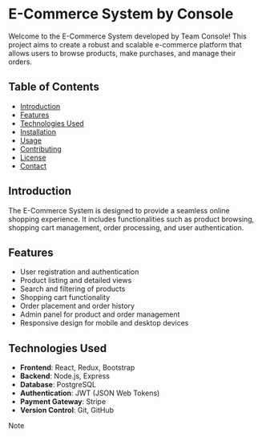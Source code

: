 # E-Commerce System by Console

Welcome to the E-Commerce System developed by Team Console! This project aims to create a robust and scalable e-commerce platform that allows users to browse products, make purchases, and manage their orders.

## Table of Contents

- [Introduction](#introduction)
- [Features](#features)
- [Technologies Used](#technologies-used)
- [Installation](#installation)
- [Usage](#usage)
- [Contributing](#contributing)
- [License](#license)
- [Contact](#contact)

## Introduction

The E-Commerce System is designed to provide a seamless online shopping experience. It includes functionalities such as product browsing, shopping cart management, order processing, and user authentication.

## Features

- User registration and authentication
- Product listing and detailed views
- Search and filtering of products
- Shopping cart functionality
- Order placement and order history
- Admin panel for product and order management
- Responsive design for mobile and desktop devices

## Technologies Used

- **Frontend**: React, Redux, Bootstrap
- **Backend**: Node.js, Express
- **Database**: PostgreSQL
- **Authentication**: JWT (JSON Web Tokens)
- **Payment Gateway**: Stripe
- **Version Control**: Git, GitHub

Note
